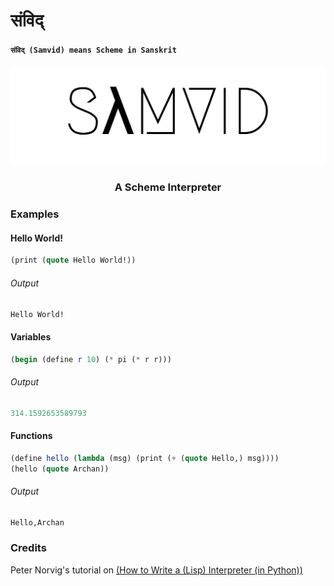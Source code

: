 # संविद् 
#### `संविद् (Samvid) means Scheme in Sanskrit`
<img src="./SamvidLogo.svg"/>
<div style="text-align:center">
<h3 style="text-align:center;">A Scheme Interpreter</h3>
</div>

### Examples

#### Hello World!
```scheme
(print (quote Hello World!))
```

###### Output
```scheme
Hello World!
```

#### Variables
```scheme
(begin (define r 10) (* pi (* r r)))
```

###### Output
```scheme
314.1592653589793
```

#### Functions
```scheme
(define hello (lambda (msg) (print (+ (quote Hello,) msg))))
(hello (quote Archan))
```

###### Output
```scheme
Hello,Archan
```

### Credits
Peter Norvig's tutorial on [(How to Write a (Lisp) Interpreter (in Python))](http://norvig.com/lispy.html)
